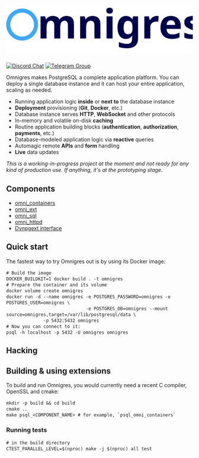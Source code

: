 ![Omnigres](header_logo.svg)
---

[![Discord Chat](https://img.shields.io/discord/1060568981725003789?label=Discord)][Discord]
[![Telegram Group](https://img.shields.io/endpoint?color=neon&style=flat-square&url=https%3A%2F%2Ftg.sumanjay.workers.dev%2Fomnigres)][Telegram]

Omnigres makes PostgreSQL a complete application platform. You can deploy a single database instance and it can host your entire application, scaling as needed.

* Running application logic **inside** or **next to** the database instance
* **Deployment** provisioning (**Git**, **Docker**, etc.)
* Database instance serves **HTTP**, **WebSocket** and other protocols
* In-memory and volatile on-disk **caching**
* Routine application building blocks (**authentication**, **authorization**, **payments**, etc.)
* Database-modeled application logic via **reactive** queries
* Automagic remote **APIs** and **form** handling
* **Live** data updates

*This is a working-in-progress project at the moment and not ready for any kind of production use. If anything, it's at the prototyping stage.*

## Components

* [omni_containers](extensions/omni_containers/README.md)
* [omni_ext](extensions/omni_ext/README.md)
* [omni_sql](extensions/omni_sql/README.md)
* [omni_httpd](extensions/omni_httpd/README.md)
* [Dynpgext interface](dynpgext/README.md)

## Quick start

The fastest way to try Omnigres out is by using its Docker image:

```shell
# Build the image
DOCKER_BUILDKIT=1 docker build . -t omnigres
# Prepare the container and its volume
docker volume create omnigres
docker run -d --name omnigres -e POSTGRES_PASSWORD=omnigres -e POSTGRES_USER=omnigres \
                              -e POSTGRES_DB=omnigres --mount source=omnigres,target=/var/lib/postgresql/data \
              -p 5432:5432 omnigres
# Now you can connect to it:
psql -h localhost -p 5432 -U omnigres omnigres
```

## Hacking

## Building & using extensions

To build and run Omnigres, you would currently need a recent C compiler, OpenSSL and cmake:

```shell
mkdir -p build && cd build
cmake ..
make psql_<COMPONENT_NAME> # for example, `psql_omni_containers`
```

### Running tests

```shell
# in the build directory
CTEST_PARALLEL_LEVEL=$(nproc) make -j $(nproc) all test
```

[Discord]: https://discord.gg/Jghrq588qS
[Telegram]: https://telegram.dog/omnigres
